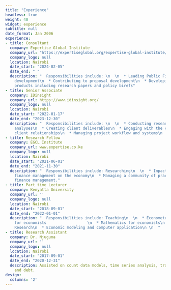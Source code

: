```yaml
---
title: "Experience"
headless: true
weight: 40
widget: experience
subtitle: null
date_format: Jan 2006
experience:
- title: Consultant
  company: Expertise Global Institute
  company_url: "https://expertiseglobal.org/expertise-global-institute/"
  company_logo: null
  location: Nairobi
  date_start: "2024-02-05"
  date_end: " "
  description: "  Responsibilities include: \n  \n  * Leading Public Finance Dashboard
    development\n  * Contributing to proposal development\n  * Developing knowledge
    products including research papers and policy birefs"
- title: Senior Associate
  company: IDinsight
  company_url: https://www.idinsight.org/
  company_logo: null
  location: Nairobi
  date_start: "2022-01-17"
  date_end: "2023-12-30"
  description: "  Responsibilities include: \n  \n  * Conducting research and technical
    analyses\n  * Creating client deliverables\n  * Engaging with the client and managing
    client relationships\n  * Managing project workflow and systems\n  "
- title: Research Fellow
  company: EGCL Institute
  company_url: www.expertise.co.ke
  company_logo: null
  location: Nairobi
  date_start: "2021-06-01"
  date_end: "2021-11-30"
  description: "  Responsibilities include: Researching\n  \n  * Impact of public
    finance management on the economy\n  * Managing a community of practice on public
    finance management."
- title: Part time Lecturer
  company: Kenyatta University
  company_url: ''
  company_logo: null
  location: Nairobi
  date_start: "2018-09-01"
  date_end: "2022-01-01"
  description: "  Responsibilities include: Teaching\n  \n  * Econometrics \n  * Statistics
    for economists                  \n  * Mathematics for economists\n  * Operational
    Research\n  * Economic modeling and computer application\n \n  "
- title: Research Assistant
  company: Dr. Njuguna
  company_url: ''
  company_logo: null
  location: Nairobi
  date_start: "2017-09-01"
  date_end: "2020-12-31"
  description: Assisted on count data models, time series analysis, trade models,
    and debt.
design:
  columns: '2'
---
```

